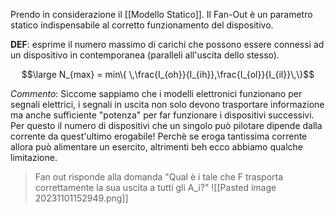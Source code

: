 Prendo in considerazione il [[Modello Statico]].
Il Fan-Out è un parametro statico indispensabile al corretto funzionamento del dispositivo.

**DEF**: esprime il numero massimo di carichi che possono essere connessi ad un dispositivo in contemporanea (paralleli all'uscita dello stesso).

$$\large N_{max} = min\{ \,\frac{I_{oh}}{I_{ih}},\frac{I_{ol}}{I_{il}}\,\}$$

*Commento*: Siccome sappiamo che i modelli elettronici funzionano per segnali elettrici, i segnali in uscita non solo devono trasportare informazione ma anche sufficiente "potenza" per far funzionare i dispositivi successivi.
Per questo il numero di dispositivi che un singolo può pilotare dipende dalla corrente da quest'ultimo erogabile! Perchè se eroga tantissima corrente allora può alimentare un esercito, altrimenti beh ecco abbiamo qualche limitazione. 

>Fan out risponde alla domanda "Qual è i tale che F trasporta correttamente la sua uscita a tutti gli A_i?"
![[Pasted image 20231101152949.png]]